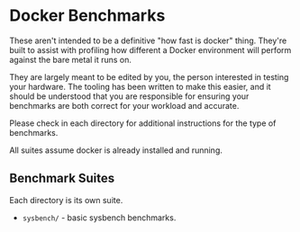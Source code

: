 # Docker Benchmarks

These aren't intended to be a definitive "how fast is docker" thing. They're
built to assist with profiling how different a Docker environment will perform
against the bare metal it runs on. 

They are largely meant to be edited by you, the person interested in testing
your hardware. The tooling has been written to make this easier, and it should
be understood that you are responsible for ensuring your benchmarks are both
correct for your workload and accurate.

Please check in each directory for additional instructions for the type of
benchmarks.

All suites assume docker is already installed and running.

## Benchmark Suites

Each directory is its own suite.

* `sysbench/` - basic sysbench benchmarks.
